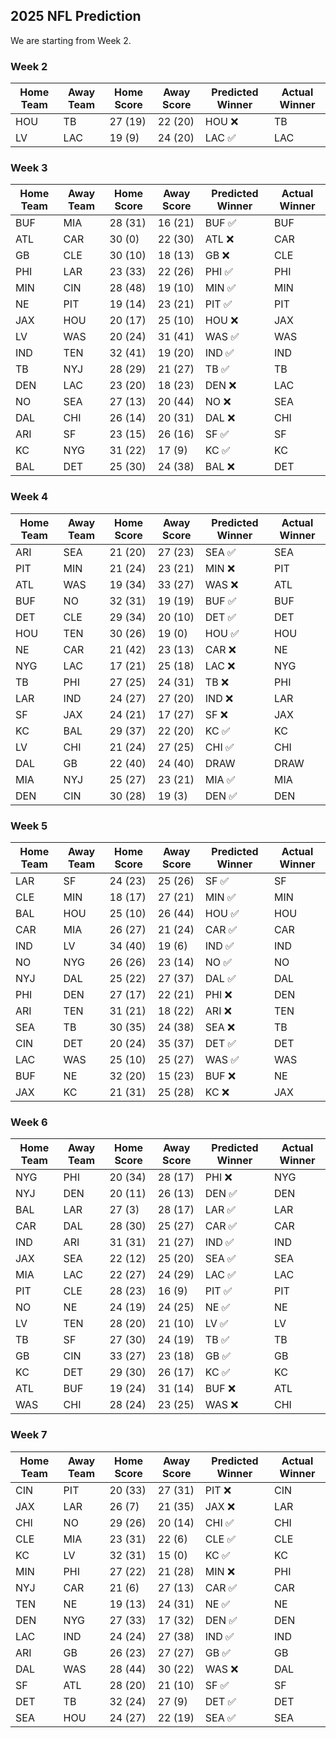 ## 2025 NFL Prediction

We are starting from Week 2.

### Week 2
| Home Team | Away Team | Home Score | Away Score | Predicted Winner | Actual Winner |
|-----------|-----------|------------|------------|------------------|--------------|
| HOU | TB | 27 (19) | 22 (20) | HOU ❌ | TB |
| LV | LAC | 19 (9) | 24 (20) | LAC ✅ | LAC |

### Week 3
| Home Team | Away Team | Home Score | Away Score | Predicted Winner | Actual Winner |
|-----------|-----------|------------|------------|------------------|---------------|
| BUF | MIA | 28 (31) | 16 (21) | BUF ✅ | BUF |
| ATL | CAR | 30 (0) | 22 (30) | ATL ❌ | CAR |
| GB | CLE | 30 (10) | 18 (13) | GB ❌ | CLE |
| PHI | LAR | 23 (33) | 22 (26) | PHI ✅ | PHI |
| MIN | CIN | 28 (48) | 19 (10) | MIN ✅ | MIN |
| NE | PIT | 19 (14) | 23 (21) | PIT ✅ | PIT |
| JAX | HOU | 20 (17)| 25 (10) | HOU ❌ | JAX |
| LV | WAS | 20 (24) | 31 (41) | WAS ✅ | WAS |
| IND | TEN | 32 (41) | 19 (20) | IND ✅ | IND |
| TB | NYJ | 28 (29) | 21 (27) | TB ✅ | TB |
| DEN | LAC | 23 (20) | 18 (23) | DEN ❌ | LAC |
| NO | SEA | 27 (13) | 20 (44) | NO ❌ | SEA |
| DAL | CHI | 26 (14) | 20 (31) | DAL ❌ | CHI |
| ARI | SF | 23 (15) | 26 (16) | SF ✅ | SF |
| KC | NYG | 31 (22) | 17 (9) | KC ✅ | KC |
| BAL | DET | 25 (30) | 24 (38) | BAL ❌ | DET |

### Week 4
| Home Team | Away Team | Home Score | Away Score | Predicted Winner | Actual Winner |
|-----------|-----------|------------|------------|------------------|---------------|
| ARI | SEA | 21 (20) | 27 (23) | SEA ✅ | SEA |
| PIT | MIN | 21 (24) | 23 (21) | MIN ❌ | PIT |
| ATL | WAS | 19 (34) | 33 (27) | WAS ❌ | ATL |
| BUF | NO | 32 (31) | 19 (19) | BUF ✅ | BUF |
| DET | CLE | 29 (34)  | 20 (10) | DET ✅ | DET |
| HOU | TEN | 30 (26) | 19 (0) | HOU ✅ | HOU |
| NE | CAR | 21 (42) | 23 (13) | CAR ❌ | NE |
| NYG | LAC | 17 (21) | 25 (18) | LAC ❌ | NYG |
| TB | PHI | 27 (25) | 24 (31) | TB ❌ | PHI |
| LAR | IND | 24 (27) | 27 (20) | IND ❌ | LAR |
| SF | JAX | 24 (21) | 17 (27) | SF ❌ | JAX |
| KC | BAL | 29 (37) | 22 (20) | KC ✅ | KC |
| LV | CHI | 21 (24) | 27 (25)  | CHI ✅ | CHI |
| DAL | GB | 22 (40) | 24 (40) | DRAW | DRAW |
| MIA | NYJ | 25 (27) | 23 (21) | MIA ✅ | MIA |
| DEN | CIN | 30 (28) | 19 (3) | DEN ✅ | DEN |

### Week 5
| Home Team | Away Team | Home Score | Away Score | Predicted Winner | Actual Winner |
|-----------|-----------|------------|------------|------------------|---------------|
| LAR | SF | 24 (23) | 25 (26) | SF ✅ | SF |
| CLE | MIN | 18 (17) | 27 (21) | MIN ✅ | MIN |
| BAL | HOU | 25 (10) | 26 (44) | HOU ✅ | HOU |
| CAR | MIA | 26 (27) | 21 (24) | CAR ✅ | CAR |
| IND | LV | 34 (40) | 19 (6) | IND ✅ | IND |
| NO | NYG | 26 (26) | 23 (14) | NO ✅ | NO |
| NYJ | DAL | 25 (22) | 27 (37) | DAL ✅ | DAL |
| PHI | DEN | 27 (17) | 22 (21) | PHI ❌ | DEN |
| ARI | TEN | 31 (21) | 18 (22) | ARI ❌ | TEN |
| SEA | TB | 30 (35) | 24 (38) | SEA ❌ | TB |
| CIN | DET | 20 (24) | 35 (37) | DET ✅ | DET |
| LAC | WAS | 25 (10) | 25 (27) | WAS ✅ | WAS |
| BUF | NE | 32 (20) | 15 (23) | BUF ❌ | NE |
| JAX | KC | 21 (31) | 25 (28) | KC ❌ | JAX |

### Week 6
| Home Team | Away Team | Home Score | Away Score | Predicted Winner | Actual Winner |
|-----------|-----------|------------|------------|------------------|---------------|
| NYG | PHI | 20 (34) | 28 (17) | PHI ❌ | NYG |
| NYJ | DEN | 20 (11) | 26 (13) | DEN ✅ | DEN |
| BAL | LAR | 27 (3) | 28 (17) | LAR ✅ | LAR |
| CAR | DAL | 28 (30) | 25 (27) | CAR ✅ | CAR |
| IND | ARI | 31 (31) | 21 (27) | IND ✅ | IND |
| JAX | SEA | 22 (12) | 25 (20) | SEA ✅ | SEA |
| MIA | LAC | 22 (27) | 24 (29) | LAC ✅ | LAC |
| PIT | CLE | 28 (23) | 16 (9) | PIT ✅ | PIT |
| NO | NE | 24 (19) | 24 (25) | NE ✅ | NE |
| LV | TEN | 28 (20) | 21 (10) | LV ✅ | LV |
| TB | SF | 27 (30) | 24 (19) | TB ✅ | TB |
| GB | CIN | 33 (27) | 23 (18) | GB ✅ | GB |
| KC | DET | 29 (30) | 26 (17) | KC ✅ | KC |
| ATL | BUF | 19 (24)  | 31 (14) | BUF ❌ | ATL |
| WAS | CHI | 28 (24) | 23 (25) | WAS ❌ | CHI |


### Week 7
| Home Team | Away Team | Home Score | Away Score | Predicted Winner | Actual Winner |
|-----------|-----------|------------|------------|------------------|---------------|
| CIN | PIT | 20 (33) | 27 (31) | PIT ❌ | CIN |
| JAX | LAR | 26 (7) | 21 (35) | JAX ❌ | LAR |
| CHI | NO | 29 (26) | 20 (14) | CHI ✅ | CHI |
| CLE | MIA | 23 (31) | 22 (6) | CLE ✅ | CLE |
| KC | LV | 32 (31) | 15 (0) | KC ✅ | KC |
| MIN | PHI | 27 (22) | 21 (28) | MIN ❌ | PHI |
| NYJ | CAR | 21 (6) | 27 (13) | CAR ✅ | CAR |
| TEN | NE | 19 (13) | 24 (31) | NE ✅ | NE |
| DEN | NYG | 27 (33) | 17 (32) | DEN ✅ | DEN |
| LAC | IND | 24 (24) | 27 (38) | IND ✅ | IND |
| ARI | GB | 26 (23) | 27 (27) | GB ✅ | GB |
| DAL | WAS | 28 (44) | 30 (22) | WAS ❌ | DAL |
| SF | ATL | 28 (20) | 21 (10) | SF ✅ | SF |
| DET | TB | 32 (24) | 27 (9) | DET ✅ | DET |
| SEA | HOU | 24 (27) | 22 (19) | SEA ✅ | SEA |
